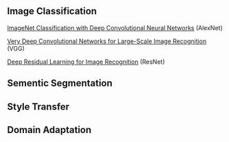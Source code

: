 ## Image Classification

[ImageNet Classification with Deep Convolutional
Neural Networks](http://papers.nips.cc/paper/4824-imagenet-classification-with-deep-convolutional-neural-networks.pdf) (AlexNet)

[Very Deep Convolutional Networks for Large-Scale Image Recognition](https://arxiv.org/pdf/1409.1556.pdf) (VGG)

[Deep Residual Learning for Image Recognition](https://arxiv.org/pdf/1512.03385v1.pdf) (ResNet)

## Sementic Segmentation

## Style Transfer

## Domain Adaptation

